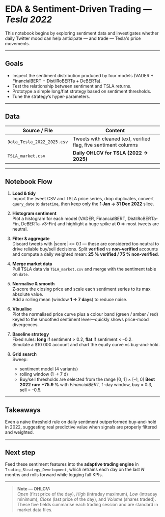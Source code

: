 # EDA & Sentiment-Driven Trading — *Tesla 2022*

This notebook begins by exploring sentiment data and investigates whether daily Twitter mood can help anticipate — and trade — Tesla's price movements.

---

## Goals
* Inspect the sentiment distribution produced by four models (VADER + FinancialBERT + DistilRoBERTa + DeBERTa).  
* Test the relationship between sentiment and TSLA returns.  
* Prototype a simple long/flat strategy based on sentiment thresholds.  
* Tune the strategy’s hyper-parameters.

---

## Data
| Source / File | Content |
|---------------|---------|
| `Data_Tesla_2022_2025.csv` | Tweets with cleaned text, verified flag, five sentiment columns |
|  `TSLA_market.csv`  | **Daily OHLCV for TSLA (2022 → 2025)** |

---

## Notebook Flow

1. **Load & tidy**  
   Import the tweet CSV and TSLA price series, drop duplicates, convert `query_date` to `datetime`, then keep only the **1 Jan → 31 Dec 2022** slice.

2. **Histogram sentiment**  
   Plot a histogram for each model (VADER, FinancialBERT, DistilRoBERTa-Fin, DeBERTa-v3-Fin) and highlight a huge spike at **0** ⇒ most tweets are neutral.

3. **Filter & aggregate**  
   Discard tweets with |score| <= 0.1 — these are considered too neutral to drive reliable buy/sell decisions.
   Split **verified** vs **non-verified** accounts and compute a daily weighted mean: **25 % verified / 75 % non-verified**.

4. **Merge market data**  
   Pull TSLA data via `TSLA_market.csv` and merge with the sentiment table on `date`.

5. **Normalise & smooth**  
   Z-score the closing price and scale each sentiment series to its max absolute value.  
   Add a rolling mean (window **1 → 7 days**) to reduce noise.

6. **Visualise**  
   Plot the normalised price curve plus a colour band (green / amber / red) keyed to the smoothed sentiment level—quickly shows price-mood divergences.

7. **Baseline strategy**  
   Fixed rules: **long** if sentiment > 0.2, **flat** if sentiment < –0.2.  
   Simulate a \$10 000 account and chart the equity curve vs buy-and-hold.

8. **Grid search**  
   Sweep:  
   * sentiment model (4 variants)  
   * rolling window (1 → 7 d)  
   * Buy/sell thresholds are selected from the range [0, 1] × [–1, 0]
   **Best 2022 run:** **+75.9 %** with *FinancialBERT*, 1-day window, buy = 0.3, sell = –0.5.

---

## Takeaways
Even a naïve threshold rule on daily sentiment outperformed buy-and-hold in 2022, suggesting real predictive value when signals are properly filtered and weighted.

---

## Next step  
Feed these sentiment features into the **adaptive trading engine** in `Trading_Strategy_Development`, which retrains each day on the last *N* months and rolls forward while logging full KPIs.

---

> **Note — OHLCV:**  
> *Open* (first price of the day), *High* (intraday maximum), *Low* (intraday minimum), *Close* (last price of the day), and *Volume* (shares traded). These five fields summarise each trading session and are standard in market data files.
